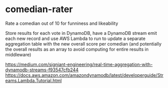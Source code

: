 # comedian-rater

Rate a comedian out of 10 for funniness and likeability

Store results for each vote in DynamoDB, have a DynamoDB stream emit each new record and use AWS Lambda to run to update a separate aggregation table with the new overall score per comedian (and potentially the overall results as an array to avoid computing for entire results in middleware)

https://medium.com/signiant-engineering/real-time-aggregation-with-dynamodb-streams-f93547cfb244
https://docs.aws.amazon.com/amazondynamodb/latest/developerguide/Streams.Lambda.Tutorial.html
